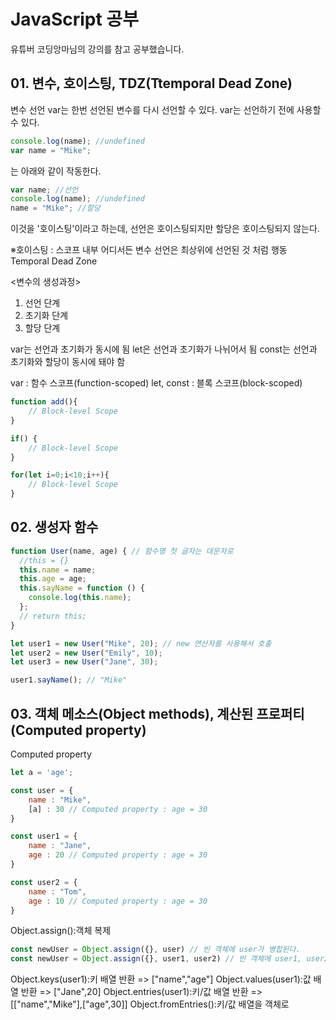 # JavaScript 공부
유튜버 코딩앙마님의 강의를 참고 공부했습니다.

## 01. 변수, 호이스팅, TDZ(Ttemporal Dead Zone)
변수 선언 
var는 한번 선언된 변수를 다시 선언할 수 있다.
var는 선언하기 전에 사용할 수 있다.

``` js
console.log(name); //undefined
var name = "Mike";
```
는 아래와 같이 작동한다.
```js
var name; //선언
console.log(name); //undefined
name = "Mike"; //할당
```
이것을 '호이스팅'이라고 하는데, 선언은 호이스팅되지만 할당은 호이스팅되지 않는다.

※호이스팅 : 스코프 내부 어디서든 변수 선언은 최상위에 선언된 것 처럼 행동
Temporal Dead Zone

<변수의 생성과정>
1. 선언 단계
2. 초기화 단계
3. 할당 단계

var는 선언과 초기화가 동시에 됨
let은 선언과 초기화가 나뉘어서 됨
const는 선언과 초기화와 할당이 동시에 돼야 함

var : 함수 스코프(function-scoped)
let, const : 블록 스코프(block-scoped)

```js
function add(){
    // Block-level Scope
}

if() {
    // Block-level Scope
}

for(let i=0;i<10;i++){
    // Block-level Scope
}
```

## 02. 생성자 함수

```js
function User(name, age) { // 함수명 첫 글자는 대문자로
  //this = {}
  this.name = name;
  this.age = age;
  this.sayName = function () {
    console.log(this.name);
  };
  // return this;
}

let user1 = new User("Mike", 20); // new 연산자를 사용해서 호출
let user2 = new User("Emily", 10);
let user3 = new User("Jane", 30);

user1.sayName(); // "Mike"
```


## 03. 객체 메소스(Object methods), 계산된 프로퍼티(Computed property)

Computed property

```js
let a = 'age';

const user = {
    name : "Mike",
    [a] : 30 // Computed property : age = 30
}

const user1 = {
    name : "Jane",
    age : 20 // Computed property : age = 30
}

const user2 = {
    name : "Tom",
    age : 10 // Computed property : age = 30
}
```

Object.assign():객체 복제
```js
const newUser = Object.assign({}, user) // 빈 객체에 user가 병합된다.
const newUser = Object.assign({}, user1, user2) // 빈 객체에 user1, user2가 병합된다.
```
Object.keys(user1):키 배열 반환 => ["name","age"]
Object.values(user1):값 배열 반환 => ["Jane",20]
Object.entries(user1):키/값 배열 반환 => [["name","Mike"],["age",30]]
Object.fromEntries():키/값 배열을 객체로